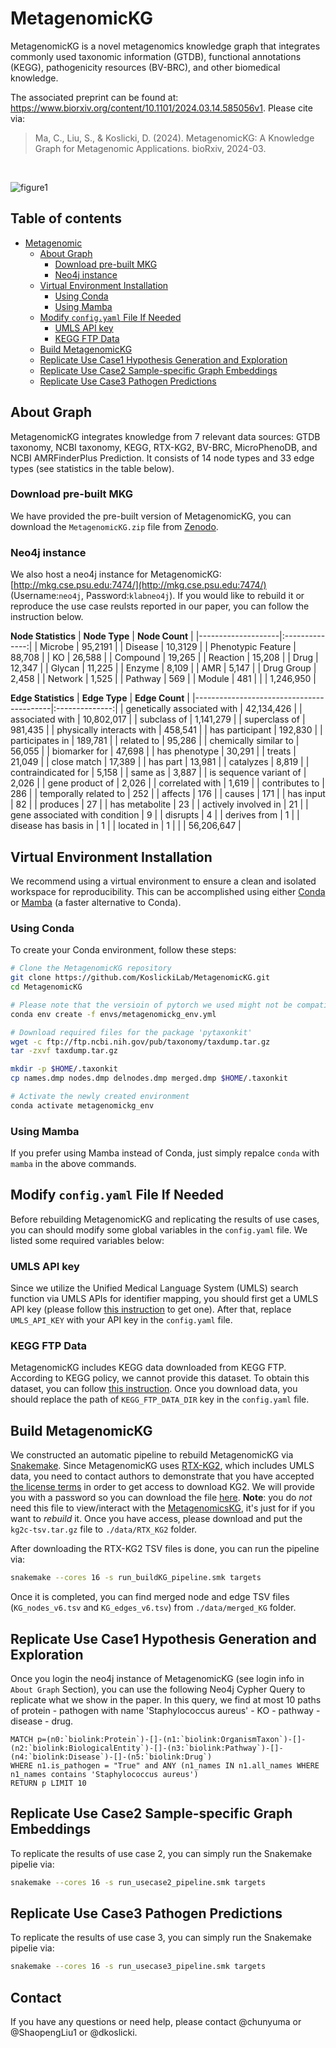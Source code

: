 # MetagenomicKG
MetagenomicKG is a novel metagenomics knowledge graph that integrates commonly used taxonomic information (GTDB), functional annotations (KEGG), pathogenicity resources (BV-BRC), and other biomedical knowledge. 

The associated preprint can be found at: https://www.biorxiv.org/content/10.1101/2024.03.14.585056v1. Please cite via:
>Ma, C., Liu, S., & Koslicki, D. (2024). MetagenomicKG: A Knowledge Graph for Metagenomic Applications. bioRxiv, 2024-03.

</br> 

![figure1](https://github.com/KoslickiLab/MetagenomicKG/assets/20031672/22c538a3-7d27-4e79-b07a-35b721314afa)


## Table of contents

- [Metagenomic](#metagenomickg)
  * [About Graph](#about-graph)
    + [Download pre-built MKG](#download-pre-built-mkg)
    + [Neo4j instance](#neo4j-instance)
  * [Virtual Environment Installation](#virtual-environment-installation)
    + [Using Conda](#using-conda)
    + [Using Mamba](#using-mamba)
  * [Modify `config.yaml` File If Needed ](#modify-configyaml-file-if-needed)
    + [UMLS API key](#umls-api-key)
    + [KEGG FTP Data](#kegg-ftp-data)
  * [Build MetagenomicKG](#build-metagenomickg)
  * [Replicate Use Case1 Hypothesis Generation and Exploration](#replicate-use-case1-hypothesis-generation-and-exploration)
  * [Replicate Use Case2 Sample-specific Graph Embeddings](#replicate-use-case2-sample-specific-graph-embeddings)
  * [Replicate Use Case3 Pathogen Predictions](#replicate-use-case3-pathogen-predictions)
  
## About Graph
MetagenomicKG integrates knowledge from 7 relevant data sources: GTDB taxonomy, NCBI taxonomy, KEGG, RTX-KG2, BV-BRC, MicroPhenoDB, and NCBI AMRFinderPlus Prediction. It consists of 14 node types and 33 edge types (see statistics in the table below).

### Download pre-built MKG
We have provided the pre-built version of MetagenomicKG, you can download the `MetagenomicKG.zip` file from [Zenodo](https://zenodo.org/records/10819216). 

### Neo4j instance
We also host a neo4j instance for MetagenomicKG: [http://mkg.cse.psu.edu:7474/](http://mkg.cse.psu.edu:7474/) (Username:`neo4j`, Password:`klabneo4j`). If you would like to rebuild it or reproduce the use case reulsts reported in our paper, you can follow the instruction below.

__Node Statistics__
| **Node Type**      | **Node Count** |
|--------------------|:--------------:|
| Microbe            |     95,2191    |
| Disease            |     10,3129    |
| Phenotypic Feature |     88,708     |
| KO                 |     26,588     |
| Compound           |     19,265     |
| Reaction           |     15,208     |
| Drug               |     12,347     |
| Glycan             |     11,225     |
| Enzyme             |      8,109     |
| AMR                |      5,147     |
| Drug Group         |      2,458     |
| Network            |      1,525     |
| Pathway            |       569      |
| Module             |       481      |
|                    |    1,246,950   |


__Edge Statistics__
| **Edge Type**                            | **Edge Count** |
|------------------------------------------|:--------------:|
| genetically associated with              |   42,134,426   |
| associated with                          |   10,802,017   |
| subclass of                              |    1,141,279   |
| superclass of                            |     981,435    |
| physically interacts with                |     458,541    |
| has participant                          |     192,830    |
| participates in                          |     189,781    |
| related to                               |     95,286     |
| chemically similar to                    |     56,055     |
| biomarker for                            |     47,698     |
| has phenotype                            |     30,291     |
| treats                                   |     21,049     |
| close match                              |     17,389     |
| has part                                 |     13,981     |
| catalyzes                                |      8,819     |
| contraindicated for                      |      5,158     |
| same as                                  |      3,887     |
| is sequence variant of                   |      2,026     |
| gene product of                          |      2,026     |
| correlated with                          |      1,619     |
| contributes to                           |       286      |
| temporally related to                    |       252      |
| affects                                  |       176      |
| causes                                   |       171      |
| has input                                |       82       |
| produces                                 |       27       |
| has metabolite                           |       23       |
| actively involved in                     |       21       |
| gene associated with condition           |        9       |
| disrupts                                 |        4       |
| derives from                             |        1       |
| disease has basis in                     |        1       |
| located in                               |        1       |
|                                          |   56,206,647   |

## Virtual Environment Installation
We recommend using a virtual environment to ensure a clean and isolated workspace for reproducibility. This can be accomplished using either [Conda](https://conda.io/projects/conda/en/latest/user-guide/install/index.html) or [Mamba](https://github.com/mamba-org/mamba) (a faster alternative to Conda).

### Using Conda
To create your Conda environment, follow these steps:

```bash
# Clone the MetagenomicKG repository
git clone https://github.com/KoslickiLab/MetagenomicKG.git
cd MetagenomicKG

# Please note that the versioin of pytorch we used might not be compatible with your nvidia cuda version. So, please first check your version and change it in metagenomickg_env.yml if needed.
conda env create -f envs/metagenomickg_env.yml

# Download required files for the package 'pytaxonkit'
wget -c ftp://ftp.ncbi.nih.gov/pub/taxonomy/taxdump.tar.gz
tar -zxvf taxdump.tar.gz

mkdir -p $HOME/.taxonkit
cp names.dmp nodes.dmp delnodes.dmp merged.dmp $HOME/.taxonkit

# Activate the newly created environment
conda activate metagenomickg_env
```

### Using Mamba
If you prefer using Mamba instead of Conda, just simply repalce `conda` with `mamba` in the above commands.

## Modify `config.yaml` File If Needed 
Before rebuilding MetagenomicKG and replicating the results of use cases, you can should modify some global variables in the `config.yaml` file. We listed some required variables below: 

### UMLS API key
Since we utilize the Unified Medical Language System (UMLS) search function via UMLS APIs for identifier mapping, you should first get a UMLS API key (please follow [this instruction](https://documentation.uts.nlm.nih.gov/rest/authentication.html) to get one). After that, replace `UMLS_API_KEY` with your API key in the `config.yaml` file.

### KEGG FTP Data
MetagenomicKG includes KEGG data downloaded from KEGG FTP. According to KEGG policy, we cannot provide this dataset. To obtain this dataset, you can follow [this instruction](https://www.kegg.jp/kegg/download/). Once you download data, you should replace the path of `KEGG_FTP_DATA_DIR` key in the `config.yaml` file.

## Build MetagenomicKG
We constructed an automatic pipeline to rebuild MetagenomicKG via [Snakemake](https://snakemake.readthedocs.io/en/stable). Since MetagenomicKG uses [RTX-KG2](https://github.com/RTXteam/RTX-KG2), which includes UMLS data, you need to contact authors to demonstrate that you have accepted [the license terms](https://www.nlm.nih.gov/databases/umls.html) in order to get access to download KG2. We will provide you with a password so you can download the file [here](https://www.dropbox.com/scl/fi/o6458g9ai4ietb4kqp7sx/kg2c-v2.8.4-tsv.tar.gz?rlkey=0bbpesjmz5zct1axt0146xpdg&st=mjaqt9ml&dl=0). **Note**: you do _not_ need this file to view/interact with the [MetagenomicsKG](https://zenodo.org/records/10819216), it's just for if you want to _rebuild_ it. Once you have access, please download and put the `kg2c-tsv.tar.gz` file to `./data/RTX_KG2` folder.

After downloading the RTX-KG2 TSV files is done, you can run the pipeline via:
```bash
snakemake --cores 16 -s run_buildKG_pipeline.smk targets
``` 

Once it is completed, you can find merged node and edge TSV files (`KG_nodes_v6.tsv` and `KG_edges_v6.tsv`) from `./data/merged_KG` folder.

## Replicate Use Case1 Hypothesis Generation and Exploration
Once you login the neo4j instance of MetagenomicKG (see login info in `About Graph` Section), you can use the following Neo4j Cypher Query to replicate what we show in the paper. In this query, we find at most 10 paths of protein - pathogen with name 'Staphylococcus aureus' - KO - pathway - disease - drug.
```
MATCH p=(n0:`biolink:Protein`)-[]-(n1:`biolink:OrganismTaxon`)-[]-(n2:`biolink:BiologicalEntity`)-[]-(n3:`biolink:Pathway`)-[]-(n4:`biolink:Disease`)-[]-(n5:`biolink:Drug`)
WHERE n1.is_pathogen = "True" and ANY (n1_names IN n1.all_names WHERE n1_names contains 'Staphylococcus aureus')
RETURN p LIMIT 10
```

## Replicate Use Case2 Sample-specific Graph Embeddings
To replicate the results of use case 2, you can simply run the Snakemake pipelie via:
```bash
snakemake --cores 16 -s run_usecase2_pipeline.smk targets
```

## Replicate Use Case3 Pathogen Predictions
To replicate the results of use case 3, you can simply run the Snakemake pipelie via:
```bash
snakemake --cores 16 -s run_usecase3_pipeline.smk targets
``` 

## Contact
If you have any questions or need help, please contact @chunyuma or @ShaopengLiu1 or  @dkoslicki.

